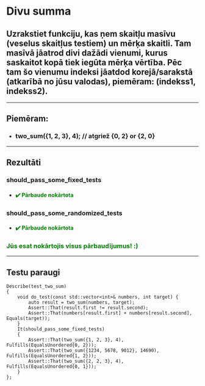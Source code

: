 # **Divu summa**

## **Uzrakstiet funkciju, kas ņem skaitļu masīvu (veselus skaitļus testiem) un mērķa skaitli. Tam masīvā jāatrod divi dažādi vienumi, kurus saskaitot kopā tiek iegūta mērķa vērtība. Pēc tam šo vienumu indeksi jāatdod korejā/sarakstā (atkarībā no jūsu valodas), piemēram: (indekss1, indekss2).**
------
## **Piemēram:**

* ###  two_sum({1, 2, 3}, 4); // atgriež {0, 2} or {2, 0}

---
## **Rezultāti**


###    should_pass_some_fixed_tests
- #### <span style="color:green">:heavy_check_mark: Pārbaude nokārtota</span>

### should_pass_some_randomized_tests
- #### <span style="color:green">:heavy_check_mark: Pārbaude nokārtota</span>

### <span style="color:green"> Jūs esat nokārtojis visus pārbaudījumus! :)</span>

---
## **Testu paraugi**
```
Describe(test_two_sum)
{
    void do_test(const std::vector<int>& numbers, int target) {
        auto result = two_sum(numbers, target);
        Assert::That(result.first != result.second);
        Assert::That(numbers[result.first] + numbers[result.second], Equals(target));
    }
    It(should_pass_some_fixed_tests)
    {
        Assert::That(two_sum({1, 2, 3}, 4), Fulfills(EqualsUnordered{0, 2}));
        Assert::That(two_sum({1234, 5678, 9012}, 14690), Fulfills(EqualsUnordered{1, 2}));
        Assert::That(two_sum({2, 2, 3}, 4), Fulfills(EqualsUnordered{0, 1}));
    }
};
